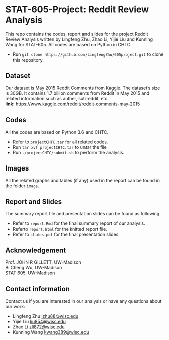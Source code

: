 # STAT-605-Project: Reddit Review Analysis
This repo contains the codes, report and slides for the project Reddit Review Analysis written by Lingfeng Zhu, Zhao Li, Yijie Liu and Kunning Wang for STAT-605. All codes are based on Python in CHTC.
* Run ```git clone https://github.com/LingfengZhu/605project.git``` to clone this repository.

## Dataset
Our dataset is May 2015 Reddit Comments from Kaggle. The dataset’s size is 30GB. It contains 1.7 billion comments from Reddit in May 2015 and related information such as auther, subreddit, etc.  
**link:** https://www.kaggle.com/reddit/reddit-comments-may-2015

## Codes
All the codes are based on Python 3.6 and CHTC.  
* Refer to ```projectCHTC.tar``` for all related codes. 
* Run ```tar xvf projectCHTC.tar``` to untar the file
* Run ```./projectCHTC/submit.sh``` to perform the analysis.

## Images
All  the related graphs and tables (if any) used in the report can be found in the folder ```image```.

## Report and Slides
The summary report file and presentation slides can be found as following:
* Refer to ```report.Rmd``` for the final summary report of our analysis.
* Referto ```report.html``` for the knitted report file.
* Refer to ```slides.pdf``` for the final presentation slides.

## Acknowledgement
Prof. JOHN R GILLETT, UW-Madison  
Bi Cheng Wu, UW-Madison  
STAT 605, UW-Madison

## Contact information
Contact us if you are interested in our analysis or have any questions about our work:
* Lingfeng Zhu  lzhu88@wisc.edu
* Yijie Liu  liu854@wisc.edu
* Zhao Li  zli872@wisc.edu
* Kunning Wang  kwang389@wisc.edu
